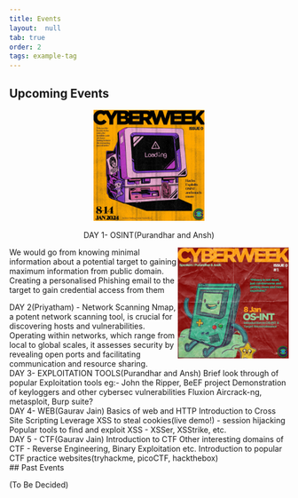```yaml
---
title: Events
layout:  null
tab: true
order: 2
tags: example-tag
---
```

## Upcoming Events
<p align="center">
  <img src="assets/images/CyberWeeklogo.jpeg" alt="Local PNG Image" height = "200" width="200"/>
</p>
<p align="center">DAY 1- OSINT(Purandhar and Ansh)</p>
<div>
<img src="assets/images/os-init 8jan.jpeg" alt="Local PNG Image" height = "200" width="200" align="right"/>
<p align="left">We would go from knowing minimal information about a potential target to gaining maximum information from public domain.<br/>
Creating a personalised Phishing email to the target to gain credential access from them <br/>
</div></p>
DAY 2(Priyatham) - Network Scanning
Nmap, a potent network scanning tool, is crucial for discovering hosts and vulnerabilities. Operating within networks, which range from local to global scales, it assesses security by revealing open ports and facilitating communication and resource sharing.<br/>
DAY 3- EXPLOITATION TOOLS(Purandhar and Ansh)
Brief look through of popular Exploitation tools eg:- John the Ripper, BeEF project
Demonstration of keyloggers and other cybersec vulnerabilities
Fluxion
Aircrack-ng, metasploit, 
Burp suite?<br/>
DAY 4- WEB(Gaurav Jain)
Basics of web and HTTP
Introduction to Cross Site Scripting
Leverage XSS to steal cookies(live demo!) - session hijacking
Popular tools to find and exploit XSS - XSSer, XSStrike, etc.<br/>
DAY 5 - CTF(Gaurav Jain)
Introduction to CTF
Other interesting domains of CTF - Reverse Engineering, Binary Exploitation etc.
Introduction to popular CTF practice websites(tryhackme, picoCTF, hackthebox)
<br/>
## Past Events

(To Be Decided)

